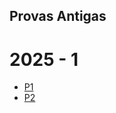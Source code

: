## Provas Antigas

# 2025 - 1

- [P1](https://oangelo.github.io/Calculo-Vetorial-Exploracao-Espacial/provas/p1-2025-1.html)
- [P2](https://oangelo.github.io/Calculo-Vetorial-Exploracao-Espacial/provas/p2-2025-1.html)
